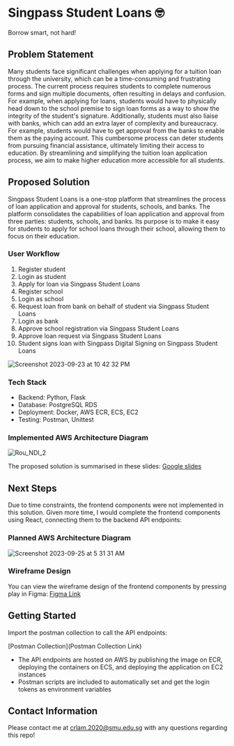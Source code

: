 # Singpass Student Loans 🤓

Borrow smart, not hard!

## Problem Statement

Many students face significant challenges when applying for a tuition loan through the university, which can be a time-consuming and frustrating process. The current process requires students to complete numerous forms and sign multiple documents, often resulting in delays and confusion. For example, when applying for loans, students would have to physically head down to the school premise to sign loan forms as a way to show the integrity of the student's signature. Additionally, students must also liaise with banks, which can add an extra layer of complexity and bureaucracy. For example, students would have to get approval from the banks to enable them as the paying account. This cumbersome process can deter students from pursuing financial assistance, ultimately limiting their access to education. By streamlining and simplifying the tuition loan application process, we aim to make higher education more accessible for all students.


## Proposed Solution

Singpass Student Loans is a one-stop platform that streamlines the process of loan application and approval for students, schools, and banks. The platform consolidates the capabilities of loan application and approval from three parties: students, schools, and banks. Its purpose is to make it easy for students to apply for school loans through their school, allowing them to focus on their education.

### User Workflow

1. Register student
2. Login as student
3. Apply for loan via Singpass Student Loans
4. Register school
5. Login as school
6. Request loan from bank on behalf of student via Singpass Student Loans
7. Login as bank
8. Approve school registration via Singpass Student Loans
9. Approve loan request via Singpass Student Loans
10. Student signs loan with Singpass Digital Signing on Singpass Student Loans

![Screenshot 2023-09-23 at 10 42 32 PM](https://github.com/lamchingrou/singpass-student-loans/assets/72553981/8345ab6f-7e41-43d7-b74e-14383002bb93)

### Tech Stack

- Backend: Python, Flask
- Database: PostgreSQL RDS
- Deployment: Docker, AWS ECR, ECS, EC2
- Testing: Postman, Unittest

### Implemented AWS Architecture Diagram

![Rou_NDI_2](https://github.com/lamchingrou/singpass-student-loans/assets/72553981/651b7634-fa07-4b90-9d77-7110a997ecd3)


The proposed solution is summarised in these slides:
[Google slides](https://docs.google.com/presentation/d/1LMR1xFt_Micqpjxa6BNI5EU_axyO9E81o4LGhPyWpyI/edit?usp=sharing)

## Next Steps

Due to time constraints, the frontend components were not implemented in this solution. Given more time, I would complete the frontend components using React, connecting them to the backend API endpoints: 

### Planned AWS Architecture Diagram

![Screenshot 2023-09-25 at 5 31 31 AM](https://github.com/lamchingrou/singpass-student-loans/assets/72553981/37002623-ebdd-4746-8c00-ca05fc382996)


### Wireframe Design

You can view the wireframe design of the frontend components by pressing play in Figma: [Figma Link](https://www.figma.com/file/e6XEYZ9C0bzVNIXoLTN8x6/NDI-Wireframes?type=design&node-id=0%3A1&mode=design&t=HioERFttNWKGEF7L-1)

## Getting Started

Import the postman collection to call the API endpoints:

[Postman Collection](Postman Collection Link)

- The API endpoints are hosted on AWS by publishing the image on ECR, deploying the containers on ECS, and deploying the application on EC2 instances
- Postman scripts are included to automatically set and get the login tokens as environment variables

## Contact Information
Please contact me at crlam.2020@smu.edu.sg with any questions regarding this repo!
